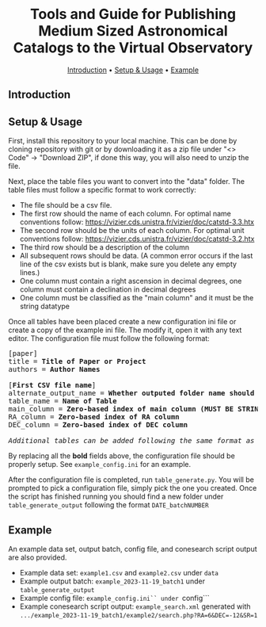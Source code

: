 <h1 align="center">
  <br>
  <br>
  Tools and Guide for Publishing Medium Sized Astronomical Catalogs to the Virtual Observatory
  <br>
</h1>

<p align="center">
  <a href="#introduction">Introduction</a> •
  <a href="#setup--usage">Setup & Usage</a> •
  <a href="#example">Example</a>
</p>

## Introduction

## Setup & Usage

First, install this repository to your local machine. This can be done by cloning repository with git or by downloading it as a zip file under "<> Code" -> "Download ZIP", if done this way, you will also need to unzip the file.

Next, place the table files you want to convert into the "data" folder. The table files must follow a specific format to work correctly:
- The file should be a csv file.
- The first row should the name of each column. For optimal name conventions follow: https://vizier.cds.unistra.fr/vizier/doc/catstd-3.3.htx
- The second row should be the units of each column. For optimal unit conventions follow: https://vizier.cds.unistra.fr/vizier/doc/catstd-3.2.htx
- The third row should be a description of the column
- All subsequent rows should be data. (A common error occurs if the last line of the csv exists but is blank, make sure you delete any empty lines.)
- One column must contain a right ascension in decimal degrees, one column must contain a declination in decimal degrees
- One column must be classified as the "main column" and it must be the string datatype

Once all tables have been placed create a new configuration ini file or create a copy of the example ini file. The modify it, open it with any text editor. The configuration file must follow the following format:

<pre>
[paper]
title = <b>Title of Paper or Project</b>
authors = <b>Author Names</b>

[<b>First CSV file name</b>]
alternate_output_name = <b>Whether outputed folder name should share csv name, either put False or desired name</b>
table_name = <b>Name of Table</b>
main_column = <b>Zero-based index of main column (MUST BE STRING DATATYPE)</b>
RA_column = <b>Zero-based index of RA column</b>
DEC_column = <b>Zero-based index of DEC column</b>

<i>Additional tables can be added following the same format as the first</i>
</pre>

By replacing all the **bold** fields above, the configuration file should be properly setup. See ```example_config.ini``` for an example.

After the configuration file is completed, run ```table_generate.py```. You will be prompted to pick a configuration file, simply pick the one you created. Once the script has finished running you should find a new folder under ```table_generate_output``` following the format ```DATE_batchNUMBER```

## Example

An example data set, output batch, config file, and conesearch script output are also provided.
- Example data set: ```example1.csv``` and ```example2.csv``` under ```data```
- Example output batch: ```example_2023-11-19_batch1``` under ```table_generate_output```
- Example config file: ```example_config.ini`` under ```config```
- Example conesearch script output: ```example_search.xml``` generated with ```.../example_2023-11-19_batch1/example2/search.php?RA=6&DEC=-12&SR=1```
